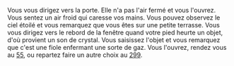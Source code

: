 Vous vous dirigez vers la porte. Elle n'a pas l'air fermé et vous l'ouvrez. Vous sentez un air froid qui caresse vos mains. Vous pouvez observez le ciel étoilé et vous remarquez que vous êtes sur une petite terrasse. Vous vous dirigez vers le rebord de la fenêtre quand votre pied heurte un objet, d'où provient un son de crystal. Vous saisissez l'objet et vous remarquez que c'est une fiole enfermant une sorte de gaz. Vous l'ouvrez, rendez vous au [55](55), ou repartez faire un autre choix au [299](299).